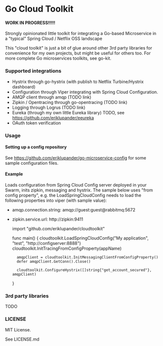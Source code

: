 # Go Cloud Toolkit
#### WORK IN PROGRESS!!!!!
Strongly opinionated little toolkit for integrating a Go-based Microservice in a "typical" Spring Cloud / Netflix OSS landscape

This "cloud toolkit" is just a bit of glue around other 3rd party libraries for convenience for my own projects, but might be useful for others too. For more complete Go microservices toolkits, see go-kit.

### Supported integrations

* Hystrix through go-hystrix (with publish to Netflix Turbine/Hystrix dashboard)
* Configuration through Viper integrating with Spring Cloud Configuration.
* AMQP client through amqp (TODO link)
* Zipkin / Opentracing through go-opentracing (TODO link)
* Logging through Logrus (TODO link)
* Eureka (through my own little Eureka library) TODO, see https://github.com/eriklupander/eeureka
* OAuth token verification

### Usage

#### Setting up a config repository
See https://github.com/eriklupander/go-microservice-config for some sample configuration files.

#### Example
Loads configuration from Spring Cloud Config server deployed in your Swarm, inits zipkin, messaging and hystrix.
The sample below uses "from config property", e.g. the LoadSpringCloudConfig needs to load the following properties into viper (with sample value):

- amqp.connection.string: amqp://guest:guest@rabbitmq:5672
- zipkin.service.url: http://zipkin:9411


    import "github.com/eriklupander/cloudtoolkit"

    func main() {
        cloudtoolkit.LoadSpringCloudConfig("My application", "test", "http://configserver:8888")
        cloudtoolkit.InitTracingFromConfigProperty(appName)
        
        amqpClient = cloudtoolkit.InitMessagingClientFromConfigProperty()
        defer amqpClient.GetConn().Close()
        
        cloudtoolkit.ConfigureHystrix([]string{"get_account_secured"}, amqpClient)
    }
    
#### 

### 3rd party libraries
TODO

### LICENSE

MIT License.

See LICENSE.md
